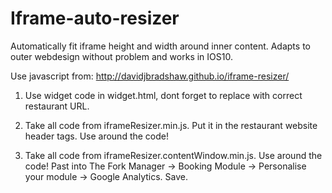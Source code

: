 # Iframe-auto-resizer
Automatically fit iframe height and width around inner content. Adapts to outer webdesign without problem and works in IOS10.

Use javascript from: http://davidjbradshaw.github.io/iframe-resizer/

1. Use widget code in widget.html, dont forget to replace with correct restaurant URL.

2. Take all code from iframeResizer.min.js. Put it in the restaurant website header tags. Use <script> </script> around the code!

3. Take all code from iframeResizer.contentWindow.min.js. Use <script> </script> around the code! Past into The Fork Manager -> Booking Module -> Personalise your module -> Google Analytics. Save.
